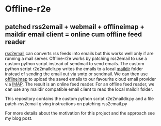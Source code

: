 # Offline-r2e
## patched rss2email + webmail + offlineimap + maildir email client = online cum offline feed reader
[rss2email](http://www.allthingsrss.com/rss2email/) can converts rss feeds into emails but this works well only if are running a mail server. Offline-r2e works by patching rss2email to use a custom python script instead of sendmail to send emails. The custom python script r2e2maildir.py writes the emails to a local [maildir](https://en.wikipedia.org/wiki/Maildir) folder instead of sending the email out via smtp or sendmail. We can then use [offlineimap](http://offlineimap.org/) to upload the saved emails to our favourite cloud email provider via [IMAP](https://en.wikipedia.org/wiki/Internet_Message_Access_Protocol). The result is an online feed reader. For an offline feed reader, we can use any maildir compatible email client to read the local maildir folder.

This repository contains the custom python script r2e2maildir.py and a file patch-rss2email giving instructions on patching rss2email.py

For more details about the motivation for this project and the approach see my blog post.
